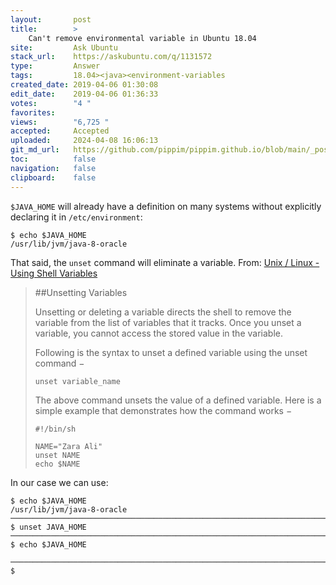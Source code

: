 ```yaml
---
layout:       post
title:        >
    Can't remove environmental variable in Ubuntu 18.04
site:         Ask Ubuntu
stack_url:    https://askubuntu.com/q/1131572
type:         Answer
tags:         18.04><java><environment-variables
created_date: 2019-04-06 01:30:08
edit_date:    2019-04-06 01:36:33
votes:        "4 "
favorites:    
views:        "6,725 "
accepted:     Accepted
uploaded:     2024-04-08 16:06:13
git_md_url:   https://github.com/pippim/pippim.github.io/blob/main/_posts/2019/2019-04-06-Can_t-remove-environmental-variable-in-Ubuntu-18.04.md
toc:          false
navigation:   false
clipboard:    false
---
```


`$JAVA_HOME` will already have a definition on many systems without explicitly declaring it in `/etc/environment`:

``` 
$ echo $JAVA_HOME
/usr/lib/jvm/java-8-oracle
```

That said, the `unset` command will eliminate a variable. From: [Unix / Linux - Using Shell Variables][1]

> ##Unsetting Variables  
>   
> Unsetting or deleting a variable directs the shell to remove the  
> variable from the list of variables that it tracks. Once you unset a  
> variable, you cannot access the stored value in the variable.  
>   
> Following is the syntax to unset a defined variable using the unset  
> command −  
>   
>     unset variable_name  
>   
> The above command unsets the value of a defined variable. Here is a  
> simple example that demonstrates how the command works −  
>   
>     #!/bin/sh  
>     
>     NAME="Zara Ali"  
>     unset NAME  
>     echo $NAME  

In our case we can use:

``` 
$ echo $JAVA_HOME
/usr/lib/jvm/java-8-oracle
───────────────────────────────────────────────────────────────────────────────────────────
$ unset JAVA_HOME
───────────────────────────────────────────────────────────────────────────────────────────
$ echo $JAVA_HOME

───────────────────────────────────────────────────────────────────────────────────────────
$ 
```

  [1]: https://www.tutorialspoint.com/unix/unix-using-variables.htm


